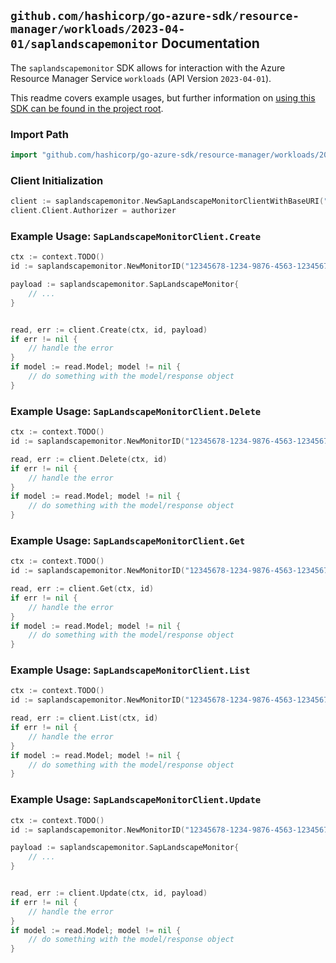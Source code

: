
## `github.com/hashicorp/go-azure-sdk/resource-manager/workloads/2023-04-01/saplandscapemonitor` Documentation

The `saplandscapemonitor` SDK allows for interaction with the Azure Resource Manager Service `workloads` (API Version `2023-04-01`).

This readme covers example usages, but further information on [using this SDK can be found in the project root](https://github.com/hashicorp/go-azure-sdk/tree/main/docs).

### Import Path

```go
import "github.com/hashicorp/go-azure-sdk/resource-manager/workloads/2023-04-01/saplandscapemonitor"
```


### Client Initialization

```go
client := saplandscapemonitor.NewSapLandscapeMonitorClientWithBaseURI("https://management.azure.com")
client.Client.Authorizer = authorizer
```


### Example Usage: `SapLandscapeMonitorClient.Create`

```go
ctx := context.TODO()
id := saplandscapemonitor.NewMonitorID("12345678-1234-9876-4563-123456789012", "example-resource-group", "monitorValue")

payload := saplandscapemonitor.SapLandscapeMonitor{
	// ...
}


read, err := client.Create(ctx, id, payload)
if err != nil {
	// handle the error
}
if model := read.Model; model != nil {
	// do something with the model/response object
}
```


### Example Usage: `SapLandscapeMonitorClient.Delete`

```go
ctx := context.TODO()
id := saplandscapemonitor.NewMonitorID("12345678-1234-9876-4563-123456789012", "example-resource-group", "monitorValue")

read, err := client.Delete(ctx, id)
if err != nil {
	// handle the error
}
if model := read.Model; model != nil {
	// do something with the model/response object
}
```


### Example Usage: `SapLandscapeMonitorClient.Get`

```go
ctx := context.TODO()
id := saplandscapemonitor.NewMonitorID("12345678-1234-9876-4563-123456789012", "example-resource-group", "monitorValue")

read, err := client.Get(ctx, id)
if err != nil {
	// handle the error
}
if model := read.Model; model != nil {
	// do something with the model/response object
}
```


### Example Usage: `SapLandscapeMonitorClient.List`

```go
ctx := context.TODO()
id := saplandscapemonitor.NewMonitorID("12345678-1234-9876-4563-123456789012", "example-resource-group", "monitorValue")

read, err := client.List(ctx, id)
if err != nil {
	// handle the error
}
if model := read.Model; model != nil {
	// do something with the model/response object
}
```


### Example Usage: `SapLandscapeMonitorClient.Update`

```go
ctx := context.TODO()
id := saplandscapemonitor.NewMonitorID("12345678-1234-9876-4563-123456789012", "example-resource-group", "monitorValue")

payload := saplandscapemonitor.SapLandscapeMonitor{
	// ...
}


read, err := client.Update(ctx, id, payload)
if err != nil {
	// handle the error
}
if model := read.Model; model != nil {
	// do something with the model/response object
}
```
